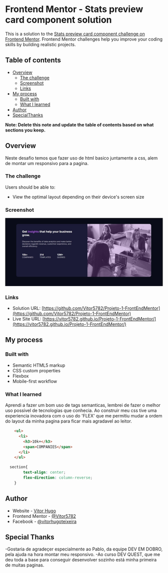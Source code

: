 # Frontend Mentor - Stats preview card component solution

This is a solution to the [Stats preview card component challenge on Frontend Mentor](https://www.frontendmentor.io/challenges/stats-preview-card-component-8JqbgoU62). Frontend Mentor challenges help you improve your coding skills by building realistic projects. 

## Table of contents

- [Overview](#overview)
  - [The challenge](#the-challenge)
  - [Screenshot](#screenshot)
  - [Links](#links)
- [My process](#my-process)
  - [Built with](#built-with)
  - [What I learned](#what-i-learned)
- [Author](#author)
- [SpecialThanks](##specialThanks)

**Note: Delete this note and update the table of contents based on what sections you keep.**

## Overview
Neste desafio temos que fazer uso de html basico juntamente a css, alem de montar um responsivo para a pagina.

### The challenge

Users should be able to:

- View the optimal layout depending on their device's screen size

### Screenshot

![](./src/images/screenshot.jpg)


### Links

- Solution URL: [https://github.com/Vitor5782/Projeto-1-FrontEndMentor](https://github.com/Vitor5782/Projeto-1-FrontEndMentor)
- Live Site URL: [https://vitor5782.github.io/Projeto-1-FrontEndMentor/](https://vitor5782.github.io/Projeto-1-FrontEndMentor/)

## My process

### Built with

- Semantic HTML5 markup
- CSS custom properties
- Flexbox
- Mobile-first workflow


### What I learned
Aprendi a fazer um bom uso de tags semanticas, lembrei de fazer o melhor uso possivel de tecnologias que conhecia.
Ao construir meu css tive uma experiencia inovadora com o uso do 'FLEX' que me permitiu mudar a ordem do layout da minha pagina para ficar mais agradavel ao leitor.

```html
    <ul>
      <li>
        <h3>10k+</h3>
        <span>COMPANIES</span>
      </li>
    </ul>
```
```css
  section{
        text-align: center;
        flex-direction: column-reverse;
    }
```
## Author

- Website - [Vitor Hugo](https://www.your-site.com)
- Frontend Mentor - [@Vitor5782](https://www.frontendmentor.io/profile/Vitor5782)
- Facebook - [@vitorhugoteixeira](https://www.facebook.com/vitor.hugo.3591267)

## Special Thanks
-Gostaria de agradeçer especialmente ao Pablo, da equipe DEV EM DOBRO, pela ajuda na hora montar meu responsivo.
-Ao curso DEV QUEST, que me deu toda a base para conseguir desenvolver sozinho está minha primeira de muitas paginas.
